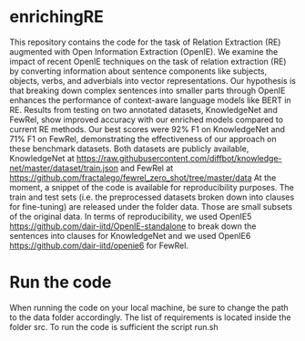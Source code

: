 # enrichingRE


This repository contains the code for the task of Relation Extraction (RE) augmented with Open Information Extraction (OpenIE). We examine the impact of recent OpenIE techniques on the task of relation extraction (RE) by converting information about sentence components like subjects, objects, verbs, and adverbials into vector representations. Our hypothesis is that breaking down complex sentences into smaller parts through OpenIE enhances the performance of context-aware language models like BERT in RE. Results from testing on two annotated datasets, KnowledgeNet and FewRel, show improved accuracy with our enriched models compared to current RE methods. Our best scores were 92% F1 on KnowledgeNet and 71% F1 on FewRel, demonstrating the effectiveness of our approach on these benchmark datasets. Both datasets are publicly available, KnowledgeNet at https://raw.githubusercontent.com/diffbot/knowledge-net/master/dataset/train.json and FewRel at https://github.com/fractalego/fewrel_zero_shot/tree/master/data
At the moment, a snippet of the code is available for reproducibility purposes. The train and test sets (i.e. the preprocessed datasets broken down into clauses for fine-tuning) are released under the folder data. Those are small subsets of the original data. In terms of reproducibility, we used OpenIE5 https://github.com/dair-iitd/OpenIE-standalone to break down the sentences into clauses for KnowledgeNet and we used OpenIE6 https://github.com/dair-iitd/openie6 for FewRel.   


# Run the code

When running the code on your local machine, be sure to change the path to the data folder accordingly. The list of requirements is located inside the folder src. To run the code is sufficient the script run.sh 
